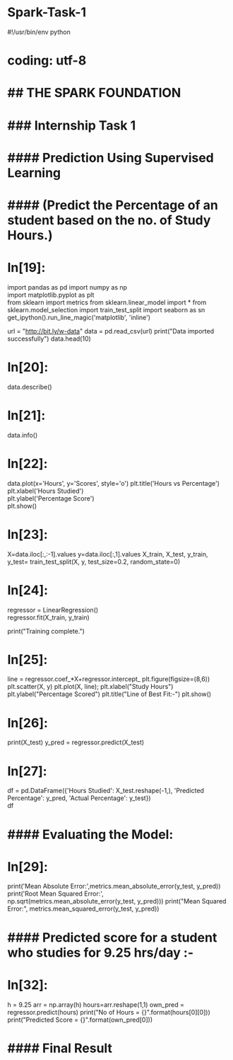 # Spark-Task-1
#!/usr/bin/env python
# coding: utf-8

# ## THE SPARK FOUNDATION

# ### Internship Task 1

# #### Prediction Using Supervised Learning

# #### (Predict the Percentage of an student based on the no. of Study Hours.)

# In[19]:


import pandas as pd
import numpy as np  
import matplotlib.pyplot as plt  
from sklearn import metrics
from sklearn.linear_model import *
from sklearn.model_selection import train_test_split
import seaborn as sn
get_ipython().run_line_magic('matplotlib', 'inline')


url = "http://bit.ly/w-data"
data = pd.read_csv(url)
print("Data imported successfully")
data.head(10)


# In[20]:


data.describe()


# In[21]:


data.info()


# In[22]:


data.plot(x='Hours', y='Scores', style='o')
plt.title('Hours vs Percentage')  
plt.xlabel('Hours Studied')  
plt.ylabel('Percentage Score')  
plt.show()


# In[23]:


X=data.iloc[:,:-1].values
y=data.iloc[:,1].values
X_train, X_test, y_train, y_test= train_test_split(X, y, test_size=0.2, random_state=0)


# In[24]:


regressor = LinearRegression()  
regressor.fit(X_train, y_train) 

print("Training complete.")


# In[25]:


line = regressor.coef_*X+regressor.intercept_
plt.figure(figsize=(8,6))
plt.scatter(X, y)
plt.plot(X, line);
plt.xlabel("Study Hours")
plt.ylabel("Percentage Scored")
plt.title("Line of Best Fit:-")
plt.show()


# In[26]:


print(X_test)
y_pred = regressor.predict(X_test)


# In[27]:


df = pd.DataFrame({'Hours Studied': X_test.reshape(-1,), 'Predicted Percentage': y_pred, 'Actual Percentage': y_test})  
df 


# #### Evaluating the Model:

# In[29]:


print('Mean Absolute Error:',metrics.mean_absolute_error(y_test, y_pred))
print('Root Mean Squared Error:', np.sqrt(metrics.mean_absolute_error(y_test, y_pred)))
print("Mean Squared Error:", metrics.mean_squared_error(y_test, y_pred))


# #### Predicted score for a student who studies for 9.25 hrs/day :-

# In[32]:


h = 9.25
arr = np.array(h)
hours=arr.reshape(1,1)
own_pred = regressor.predict(hours)
print("No of Hours = {}".format(hours[0][0]))
print("Predicted Score = {}".format(own_pred[0]))


# #### Final Result
